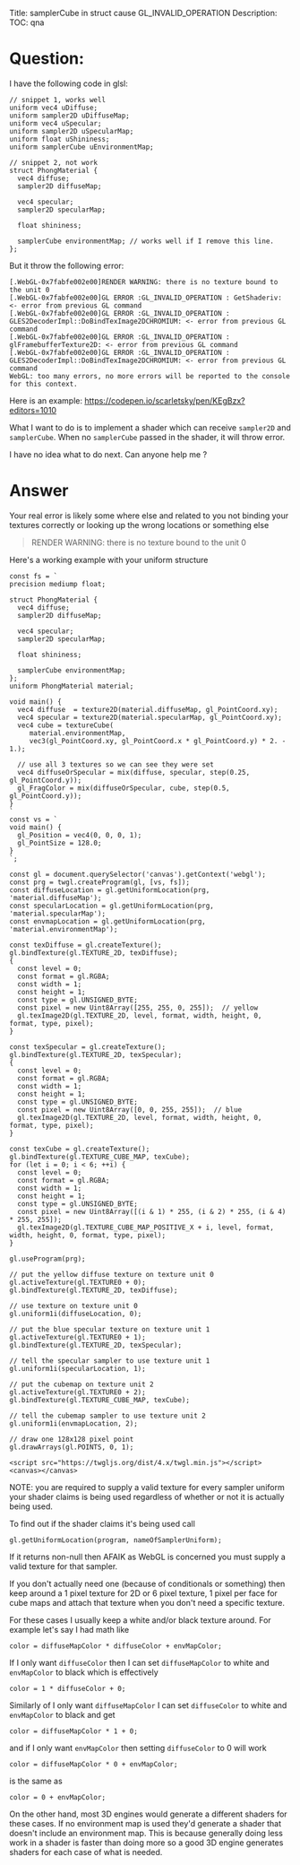 Title: samplerCube in struct cause GL_INVALID_OPERATION
Description:
TOC: qna

# Question:

I have the following code in glsl:

    // snippet 1, works well
    uniform vec4 uDiffuse;
    uniform sampler2D uDiffuseMap;
    uniform vec4 uSpecular;
    uniform sampler2D uSpecularMap;
    uniform float uShininess;
    uniform samplerCube uEnvironmentMap;

    // snippet 2, not work
    struct PhongMaterial {
      vec4 diffuse;
      sampler2D diffuseMap;
    
      vec4 specular;
      sampler2D specularMap;
    
      float shininess;

      samplerCube environmentMap; // works well if I remove this line.
    };

But it throw the following error:

    [.WebGL-0x7fabfe002e00]RENDER WARNING: there is no texture bound to the unit 0
    [.WebGL-0x7fabfe002e00]GL ERROR :GL_INVALID_OPERATION : GetShaderiv: <- error from previous GL command
    [.WebGL-0x7fabfe002e00]GL ERROR :GL_INVALID_OPERATION : GLES2DecoderImpl::DoBindTexImage2DCHROMIUM: <- error from previous GL command
    [.WebGL-0x7fabfe002e00]GL ERROR :GL_INVALID_OPERATION : glFramebufferTexture2D: <- error from previous GL command
    [.WebGL-0x7fabfe002e00]GL ERROR :GL_INVALID_OPERATION : GLES2DecoderImpl::DoBindTexImage2DCHROMIUM: <- error from previous GL command
    WebGL: too many errors, no more errors will be reported to the console for this context.

Here is an example: 
https://codepen.io/scarletsky/pen/KEgBzx?editors=1010

What I want to do is to implement a shader which can receive `sampler2D` and `samplerCube`. When no `samplerCube` passed in the shader, it will throw error.

I have no idea what to do next. Can anyone help me ?


# Answer

Your real error is likely some where else and related to you not binding your textures correctly or looking up the wrong locations or something else

> RENDER WARNING: there is no texture bound to the unit 0

Here's a working example with your uniform structure

<!-- begin snippet: js hide: false console: true babel: false -->

<!-- language: lang-js -->

    const fs = `
    precision mediump float;

    struct PhongMaterial {
      vec4 diffuse;
      sampler2D diffuseMap;

      vec4 specular;
      sampler2D specularMap;

      float shininess;

      samplerCube environmentMap; 
    };
    uniform PhongMaterial material;

    void main() {
      vec4 diffuse  = texture2D(material.diffuseMap, gl_PointCoord.xy);
      vec4 specular = texture2D(material.specularMap, gl_PointCoord.xy);
      vec4 cube = textureCube(
         material.environmentMap, 
         vec3(gl_PointCoord.xy, gl_PointCoord.x * gl_PointCoord.y) * 2. - 1.);
         
      // use all 3 textures so we can see they were set
      vec4 diffuseOrSpecular = mix(diffuse, specular, step(0.25, gl_PointCoord.y));
      gl_FragColor = mix(diffuseOrSpecular, cube, step(0.5, gl_PointCoord.y));
    }
    `
    const vs = `
    void main() {
      gl_Position = vec4(0, 0, 0, 1);
      gl_PointSize = 128.0;
    }
    `;

    const gl = document.querySelector('canvas').getContext('webgl');
    const prg = twgl.createProgram(gl, [vs, fs]);
    const diffuseLocation = gl.getUniformLocation(prg, 'material.diffuseMap');
    const specularLocation = gl.getUniformLocation(prg, 'material.specularMap');
    const envmapLocation = gl.getUniformLocation(prg, 'material.environmentMap');

    const texDiffuse = gl.createTexture();
    gl.bindTexture(gl.TEXTURE_2D, texDiffuse);
    {
      const level = 0;
      const format = gl.RGBA;
      const width = 1;
      const height = 1;
      const type = gl.UNSIGNED_BYTE;
      const pixel = new Uint8Array([255, 255, 0, 255]);  // yellow
      gl.texImage2D(gl.TEXTURE_2D, level, format, width, height, 0, format, type, pixel);
    }

    const texSpecular = gl.createTexture();
    gl.bindTexture(gl.TEXTURE_2D, texSpecular);
    {
      const level = 0;
      const format = gl.RGBA;
      const width = 1;
      const height = 1;
      const type = gl.UNSIGNED_BYTE;
      const pixel = new Uint8Array([0, 0, 255, 255]);  // blue
      gl.texImage2D(gl.TEXTURE_2D, level, format, width, height, 0, format, type, pixel);
    }

    const texCube = gl.createTexture();
    gl.bindTexture(gl.TEXTURE_CUBE_MAP, texCube);
    for (let i = 0; i < 6; ++i) {
      const level = 0;
      const format = gl.RGBA;
      const width = 1;
      const height = 1;
      const type = gl.UNSIGNED_BYTE;
      const pixel = new Uint8Array([(i & 1) * 255, (i & 2) * 255, (i & 4) * 255, 255]);
      gl.texImage2D(gl.TEXTURE_CUBE_MAP_POSITIVE_X + i, level, format, width, height, 0, format, type, pixel);
    }

    gl.useProgram(prg);

    // put the yellow diffuse texture on texture unit 0
    gl.activeTexture(gl.TEXTURE0 + 0);  
    gl.bindTexture(gl.TEXTURE_2D, texDiffuse);

    // use texture on texture unit 0
    gl.uniform1i(diffuseLocation, 0);   

    // put the blue specular texture on texture unit 1
    gl.activeTexture(gl.TEXTURE0 + 1);  
    gl.bindTexture(gl.TEXTURE_2D, texSpecular);

    // tell the specular sampler to use texture unit 1
    gl.uniform1i(specularLocation, 1);  

    // put the cubemap on texture unit 2
    gl.activeTexture(gl.TEXTURE0 + 2);
    gl.bindTexture(gl.TEXTURE_CUBE_MAP, texCube);

    // tell the cubemap sampler to use texture unit 2
    gl.uniform1i(envmapLocation, 2);    

    // draw one 128x128 pixel point
    gl.drawArrays(gl.POINTS, 0, 1);  

<!-- language: lang-html -->

    <script src="https://twgljs.org/dist/4.x/twgl.min.js"></script>
    <canvas></canvas>

<!-- end snippet -->

NOTE: you are required to supply a valid texture for every sampler uniform your shader claims is being used regardless of whether or not it is actually being used. 

To find out if the shader claims it's being used call 

```
gl.getUniformLocation(program, nameOfSamplerUniform);
```

If it returns non-null then AFAIK as WebGL is concerned you must supply a valid texture for that sampler. 

If you don't actually need one (because of conditionals or something) then keep around a 1 pixel texture for 2D or 6 pixel texture, 1 pixel per face for cube maps and attach that texture when you don't need a specific texture. 

For these cases I usually keep a white and/or black texture around. For example let's say I had math like

    color = diffuseMapColor * diffuseColor + envMapColor;

If I only want `diffuseColor` then I can set `diffuseMapColor` to white and `envMapColor` to black which is effectively

    color = 1 * diffuseColor + 0;

Similarly of I only want `diffuseMapColor` I can set `diffuseColor` to white and `envMapColor` to black and get

    color = diffuseMapColor * 1 + 0;

and if I only want `envMapColor` then setting `diffuseColor` to 0 will work

    color = diffuseMapColor * 0 + envMapColor;

is the same as

    color = 0 + envMapColor;

On the other hand, most 3D engines would generate a different shaders for these cases. If no environment map is used they'd generate a shader that doesn't include an environment map. This is because generally doing less work in a shader is faster than doing more so a good 3D engine generates shaders for each case of what is needed.
